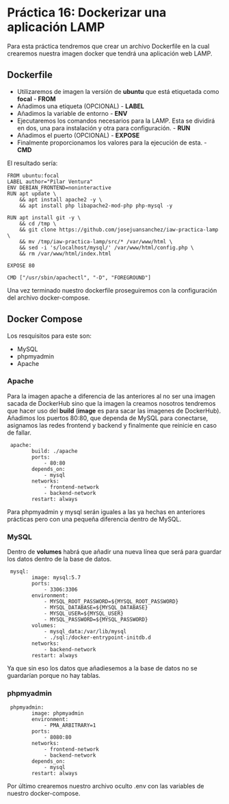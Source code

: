 # Práctica 16: Dockerizar una aplicación LAMP

Para esta práctica tendremos que crear un archivo Dockerfile en la cual crearemos nuestra imagen docker que tendrá una aplicación web LAMP. 

## Dockerfile

- Utilizaremos de imagen la versión de **ubuntu** que está etiquetada como **focal** - **FROM**
- Añadimos una etiqueta (OPCIONAL) - **LABEL**
- Añadimos la variable de entorno - **ENV**
- Ejecutaremos los comandos necesarios para la LAMP. Esta se dividirá en dos, una para instalación y otra para configuración. - **RUN**
- Añadimos el puerto (OPCIONAL) - **EXPOSE**
- Finalmente proporcionamos los valores para la ejecución de esta. - **CMD**

El resultado sería: 

```
FROM ubuntu:focal
LABEL author="Pilar Ventura" 
ENV DEBIAN_FRONTEND=noninteractive
RUN apt update \
    && apt install apache2 -y \
    && apt install php libapache2-mod-php php-mysql -y 

RUN apt install git -y \
    && cd /tmp \
    && git clone https://github.com/josejuansanchez/iaw-practica-lamp \
    && mv /tmp/iaw-practica-lamp/src/* /var/www/html \
    && sed -i 's/localhost/mysql/' /var/www/html/config.php \
    && rm /var/www/html/index.html

EXPOSE 80

CMD ["/usr/sbin/apachectl", "-D", "FOREGROUND"]
```
Una vez terminado nuestro dockerfile proseguiremos con la configuración del archivo docker-compose.

## Docker Compose

Los resquisitos para este son: 

- MySQL
- phpmyadmin
- Apache

### Apache

Para la imagen apache a diferencia de las anteriores al no ser una imagen sacada de DockerHub sino que la imagen la creamos nosotros tendremos que hacer uso del **build** (**image** es para sacar las imagenes de DockerHub). Añadimos los puertos 80:80, que dependa de MySQL para conectarse, asignamos las redes frontend y backend y finalmente que reinicie en caso de fallar. 
```
 apache: 
        build: ./apache
        ports: 
            - 80:80
        depends_on: 
            - mysql
        networks: 
            - frontend-network
            - backend-network
        restart: always
```
Para phpmyadmin y mysql serán iguales a las ya hechas en anteriores prácticas pero con una pequeña diferencia dentro de MySQL. 

### MySQL

Dentro de **volumes** habrá que añadir una nueva línea que será para guardar los datos dentro de la base de datos. 

```
 mysql:
        image: mysql:5.7
        ports:
            - 3306:3306
        environment:
            - MYSQL_ROOT_PASSWORD=${MYSQL_ROOT_PASSWORD}
            - MYSQL_DATABASE=${MYSQL_DATABASE}
            - MYSQL_USER=${MYSQL_USER}
            - MYSQL_PASSWORD=${MYSQL_PASSWORD}
        volumes:
            - mysql_data:/var/lib/mysql
            - ./sql:/docker-entrypoint-initdb.d
        networks:
            - backend-network
        restart: always
```
Ya que sin eso los datos que añadiesemos a la base de datos no se guardarían porque no hay tablas. 

### phpmyadmin 

```
 phpmyadmin:
        image: phpmyadmin
        environment:
            - PMA_ARBITRARY=1
        ports:
            - 8080:80
        networks:
            - frontend-network
            - backend-network
        depends_on: 
            - mysql
        restart: always
```

Por último crearemos nuestro archivo oculto .env con las variables de nuestro docker-compose. 
